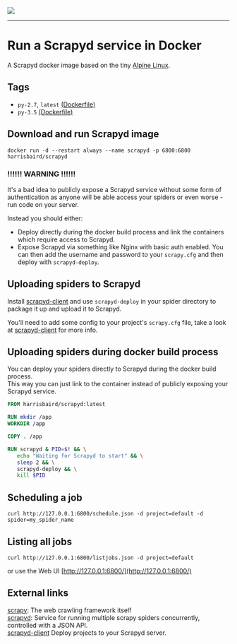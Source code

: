 [![](https://images.microbadger.com/badges/image/harrisbaird/scrapyd.svg)](https://microbadger.com/images/harrisbaird/scrapyd "Get your own image badge on microbadger.com")

---

# Run a Scrapyd service in Docker

A Scrapyd docker image based on the tiny [Alpine Linux](https://hub.docker.com/_/alpine/).

## Tags
* `py-2.7`, `latest` [(Dockerfile)](https://github.com/harrisbaird/docker-scrapyd/blob/master/py2.7/Dockerfile)
* `py-3.5` [(Dockerfile)](https://github.com/harrisbaird/docker-scrapyd/blob/master/py3.5/Dockerfile)

## Download and run Scrapyd image
    docker run -d --restart always --name scrapyd -p 6800:6800 harrisbaird/scrapyd

### !!!!!! WARNING !!!!!!
It's a bad idea to publicly expose a Scrapyd service without some form of authentication as anyone will be able access your spiders or even worse - run code on your server.

Instead you should either:
* Deploy directly during the docker build process and link the containers which require access to Scrapyd.
* Expose Scrapyd via something like Nginx with basic auth enabled. You can then add the username and password to your `scrapy.cfg` and then deploy with `scrapyd-deploy`.

## Uploading spiders to Scrapyd
Install [scrapyd-client](https://github.com/scrapy/scrapyd-client) and use `scrapyd-deploy` in your spider directory to package it up and upload it to Scrapyd.

You'll need to add some config to your project's `scrapy.cfg` file, take a look at [scrapyd-client](https://github.com/scrapy/scrapyd-client) for more info.

## Uploading spiders during docker build process
You can deploy your spiders directly to Scrapyd during the docker build process.  
This way you can just link to the container instead of publicly exposing your Scrapyd service.

```dockerfile
FROM harrisbaird/scrapyd:latest

RUN mkdir /app
WORKDIR /app

COPY . /app

RUN scrapyd & PID=$! && \
   echo "Waiting for Scrapyd to start" && \
   sleep 2 && \
   scrapyd-deploy && \
   kill $PID
```

## Scheduling a job
    curl http://127.0.0.1:6800/schedule.json -d project=default -d spider=my_spider_name

## Listing all jobs
    curl http://127.0.0.1:6800/listjobs.json -d project=default

or use the Web UI [http://127.0.0.1:6800/](http://127.0.0.1:6800/)

## External links

[scrapy](http://scrapy.readthedocs.org/en/latest/): The web crawling framework itself  
[scrapyd](http://scrapyd.readthedocs.org/en/latest/): Service for running multiple scrapy spiders concurrently, controlled with a JSON API.   
[scrapyd-client](https://github.com/scrapy/scrapyd-client) Deploy projects to your Scrapyd server.
